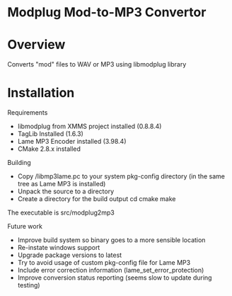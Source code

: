 # Modplug Mod-to-MP3 Convertor

# Overview
Converts "mod" files to WAV or MP3 using libmodplug library

# Installation
Requirements
- libmodplug from XMMS project installed (0.8.8.4)
- TagLib Installed (1.6.3)
- Lame MP3 Encoder installed (3.98.4)
- CMake 2.8.x installed

Building
- Copy <source dir>/libmp3lame.pc to your system pkg-config directory (in the same tree as Lame MP3 is installed)
- Unpack the source to a directory
- Create a directory for the build output
cd <build directory>
cmake <path-to-source-directory>
make

The executable is src/modplug2mp3

Future work
- Improve build system so binary goes to a more sensible location
- Re-instate windows support
- Upgrade package versions to latest
- Try to avoid usage of custom pkg-config file for Lame MP3
- Include error correction information (lame_set_error_protection)
- Improve conversion status reporting (seems slow to update during testing)

